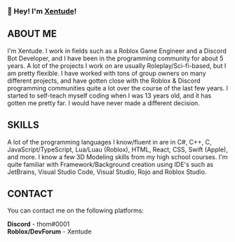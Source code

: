 ### 👋 Hey! I'm [Xentude](https://xentude.dev/)!

## ABOUT ME
I'm Xentude. I work in fields such as a Roblox Game Engineer and a Discord Bot Developer, and I have been in the programming community for about 5 years. A lot of the projects I work on are usually Roleplay/Sci-fi-based, but I am pretty flexible. I have worked with tons of group owners on many different projects, and have gotten close with the Roblox & Discord programming communities quite a lot over the course of the last few years. I started to self-teach myself coding when I was 13 years old, and it has gotten me pretty far. I would have never made a different decision.

## SKILLS
A lot of the programming languages I know/fluent in are in C#, C++, C, JavaScript/TypeScript, Lua/Luau (Roblox), HTML, React, CSS, Swift (Apple), and more. I know a few 3D Modeling skills from my high school courses. I'm quite familiar with Framework/Background creation using IDE's such as JetBrains, Visual Studio Code, Visual Studio, Rojo and Roblox Studio.

## CONTACT
You can contact me on the following platforms:        
                       
**Discord** - thom#0001                      
**Roblox/DevForum** - Xentude                                                                       
